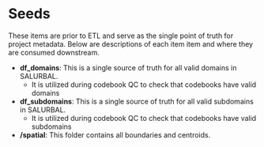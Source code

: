 # Seeds

These items are prior to ETL and serve as the single point of truth for project metadata. Below are descriptions of each item item and where they are consumed downstream.


- **df_domains**: This is a single source of truth for all valid domains in SALURBAL. 
  - It is utilized during codebook QC to check that codebooks have valid domains
- **df_subdomains**: This is a single source of truth for all valid subdomains in SALURBAL. 
  - It is utilized during codebook QC to check that codebooks have valid subdomains
- **/spatial**: This folder contains all boundaries and centroids. 